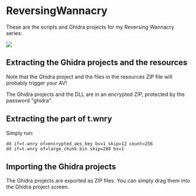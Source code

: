 # ReversingWannacry

These are the scripts and Ghidra projects for my Reversing Wannacry series:

[![](https://img.youtube.com/vi/Q90uZS3taG0/0.jpg)](https://www.youtube.com/watch?v=Q90uZS3taG0)

## Extracting the Ghidra projects and the resources

Note that the Ghidra project and the files in the resources ZIP file will probably trigger your AV!

The Ghidra projects and the DLL are in an encrypted ZIP, protected by the password "ghidra".

## Extracting the part of t.wnry

Simply run:

```
dd if=t.wnry of=encrypted_aes_key bs=1 skip=12 count=256
dd if=t.wnry of=large_chunk.bin skip=280 bs=1
```

## Importing the Ghidra projects

The Ghidra projects are exported as ZIP files. You can simply drag them into the Ghidra project screen.
